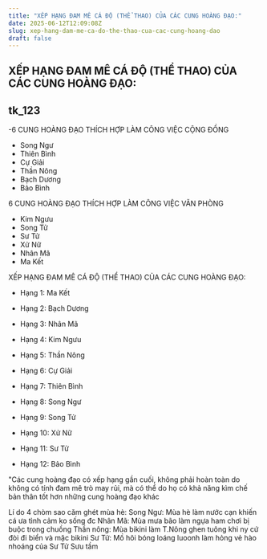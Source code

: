 ```yaml
---
title: "XẾP HẠNG ĐAM MÊ CÁ ĐỘ (THỂ THAO) CỦA CÁC CUNG HOÀNG ĐẠO:"
date: 2025-06-12T12:09:08Z
slug: xep-hang-dam-me-ca-do-the-thao-cua-cac-cung-hoang-dao
draft: false
---
```


## XẾP HẠNG ĐAM MÊ CÁ ĐỘ (THỂ THAO) CỦA CÁC CUNG HOÀNG ĐẠO:

## tk_123

-6 CUNG HOÀNG ĐẠO THÍCH HỢP LÀM CÔNG VIỆC CỘNG ĐỒNG 
 
- Song Ngư
- Thiên Bình
- Cự Giải
- Thần Nông
- Bạch Dương
- Bảo Bình
 
6 CUNG HOÀNG ĐẠO THÍCH HỢP LÀM CÔNG VIỆC VĂN PHÒNG 
 
- Kim Ngưu
- Song Tử
- Sư Tử
- Xử Nữ
- Nhân Mã
- Ma Kết
 
 
XẾP HẠNG ĐAM MÊ CÁ ĐỘ (THỂ THAO) CỦA CÁC CUNG HOÀNG ĐẠO:
 
- Hạng 1: Ma Kết
- Hạng 2: Bạch Dương
- Hạng 3: Nhân Mã
- Hạng 4: Kim Ngưu
- Hạng 5: Thần Nông
 
- Hạng 6: Cự Giải
- Hạng 7: Thiên Bình
- Hạng 8: Song Ngư
- Hạng 9: Song Tử
- Hạng 10: Xử Nữ
- Hạng 11: Sư Tử
- Hạng 12: Bảo Bình
 
"Các cung hoàng đạo có xếp hạng gần cuối, không phải hoàn toàn do không có tính đam mê trò may rủi, mà có thể do họ có khả năng kìm chế bản thân tốt hơn những cung hoàng đạo khác
 
Lí do 4 chòm sao căm ghét mùa hè:
 Song Ngư: Mùa hè làm nước cạn khiến cá ưa tình cảm ko sống đc
Nhân Mã: Mùa mưa bão làm ngựa ham chơi bị buộc trong chuồng
Thần nông: Mùa bikini làm T.Nông ghen tuông khi ny cứ đòi đi biển và mặc bikini
Sư Tử: Mồ hôi bóng loáng luoonh làm hỏng vẻ hào nhoáng của Sư Tử
Sưu tầm